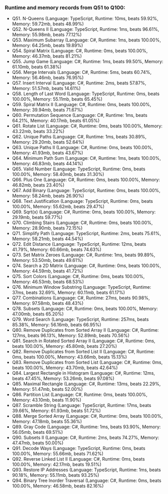 ### Runtime and memory records from Q51 to Q100:
- Q51. N-Queens (Language: TypeScript, Runtime: 10ms, beats 59.92%, Memory: 59.72mb, beats 48.99%)
- Q52. N-Queens II (Language: TypeScript, Runtime: 1ms, beats 96.61%, Memory: 55.98mb, beats 77.12%)
- Q53. Maximum Subarray (Language: C#, Runtime: 1ms, beats 100.00%, Memory: 64.25mb, beats 19.89%)
- Q54. Spiral Matrix (Language: C#, Runtime: 0ms, beats 100.00%, Memory: 46.37mb, beats 81.21%)
- Q55. Jump Game (Language: C#, Runtime: 1ms, beats 99.50%, Memory: 61.10mb, beats 61.38%)
- Q56. Merge Intervals (Language: C#, Runtime: 5ms, beats 60.74%, Memory: 56.46mb, beats 76.95%)
- Q57. Insert Interval (Language: C#, Runtime: 2ms, beats 57.87%, Memory: 51.57mb, beats 14.61%)
- Q58. Length of Last Word (Language: TypeScript, Runtime: 0ms, beats 100.00%, Memory: 55.11mb, beats 65.45%)
- Q59. Spiral Matrix II (Language: C#, Runtime: 0ms, beats 100.00%, Memory: 39.94mb, beats 71.67%)
- Q60. Permutation Sequence (Language: C#, Runtime: 1ms, beats 64.21%, Memory: 40.17mb, beats 61.05%)
- Q61. Rotate List (Language: C#, Runtime: 0ms, beats 100.00%, Memory: 43.22mb, beats 33.22%)
- Q62. Unique Paths (Language: C#, Runtime: 1ms, beats 30.89%, Memory: 29.20mb, beats 52.64%)
- Q63. Unique Paths II (Language: C#, Runtime: 0ms, beats 100.00%, Memory: 41.93mb, beats 43.67%)
- Q64. Minimum Path Sum (Language: C#, Runtime: 1ms, beats 100.00%, Memory: 46.83mb, beats 44.14%)
- Q65. Valid Number (Language: TypeScript, Runtime: 0ms, beats 100.00%, Memory: 58.40mb, beats 31.30%)
- Q66. Plus One (Language: C#, Runtime: 0ms, beats 100.00%, Memory: 46.82mb, beats 23.40%)
- Q67. Add Binary (Language: TypeScript, Runtime: 0ms, beats 100.00%, Memory: 58.24mb, beats 26.90%)
- Q68. Text Justification (Language: TypeScript, Runtime: 0ms, beats 100.00%, Memory: 55.62mb, beats 29.47%)
- Q69. Sqrt(x) (Language: C#, Runtime: 0ms, beats 100.00%, Memory: 29.19mb, beats 59.77%)
- Q70. Climbing Stairs (Language: C#, Runtime: 0ms, beats 100.00%, Memory: 28.90mb, beats 72.15%)
- Q71. Simplify Path (Language: TypeScript, Runtime: 2ms, beats 75.61%, Memory: 58.21mb, beats 44.54%)
- Q72. Edit Distance (Language: TypeScript, Runtime: 12ms, beats 41.79%, Memory: 60.66mb, beats 74.63%)
- Q73. Set Matrix Zeroes (Language: C#, Runtime: 1ms, beats 99.89%, Memory: 53.50mb, beats 49.61%)
- Q74. Search a 2D Matrix (Language: C#, Runtime: 0ms, beats 100.00%, Memory: 44.59mb, beats 41.72%)
- Q75. Sort Colors (Language: C#, Runtime: 0ms, beats 100.00%, Memory: 46.53mb, beats 68.53%)
- Q76. Minimum Window Substring (Language: TypeScript, Runtime: 37ms, beats 32.69%, Memory: 60.11mb, beats 61.17%)
- Q77. Combinations (Language: C#, Runtime: 27ms, beats 90.98%, Memory: 97.58mb, beats 48.43%)
- Q78. Subsets (Language: C#, Runtime: 0ms, beats 100.00%, Memory: 47.00mb, beats 65.20%)
- Q79. Word Search (Language: TypeScript, Runtime: 257ms, beats 85.38%, Memory: 56.16mb, beats 66.95%)
- Q80. Remove Duplicates from Sorted Array II (Language: C#, Runtime: 127ms, beats 96.13%, Memory: 52.89mb, beats 70.56%)
- Q81. Search in Rotated Sorted Array II (Language: C#, Runtime: 0ms, beats 100.00%, Memory: 45.80mb, beats 27.20%)
- Q82. Remove Duplicates from Sorted List II (Language: C#, Runtime: 0ms, beats 100.00%, Memory: 43.66mb, beats 15.13%)
- Q83. Remove Duplicates from Sorted List (Language: C#, Runtime: 0ms, beats 100.00%, Memory: 43.70mb, beats 42.64%)
- Q84. Largest Rectangle in Histogram (Language: C#, Runtime: 12ms, beats 47.45%, Memory: 53.26mb, beats 97.08%)
- Q85. Maximal Rectangle (Language: C#, Runtime: 13ms, beats 22.29%, Memory: 51.47mb, beats 52.00%)
- Q86. Partition List (Language: C#, Runtime: 0ms, beats 100.00%, Memory: 43.10mb, beats 11.90%)
- Q87. Scramble String (Language: TypeScript, Runtime: 17ms, beats 39.66%, Memory: 61.93mb, beats 51.72%)
- Q88. Merge Sorted Array (Language: C#, Runtime: 0ms, beats 100.00%, Memory: 47.18mb, beats 55.36%)
- Q89. Gray Code (Language: C#, Runtime: 1ms, beats 93.90%, Memory: 56.05mb, beats 69.51%)
- Q90. Subsets II (Language: C#, Runtime: 2ms, beats 74.27%, Memory: 47.47mb, beats 50.00%)
- Q91. Decode Ways (Language: TypeScript, Runtime: 0ms, beats 100.00%, Memory: 55.66mb, beats 71.62%)
- Q92. Reverse Linked List II (Language: C#, Runtime: 0ms, beats 100.00%, Memory: 42.17mb, beats 19.51%)
- Q93. Restore IP Addresses (Language: TypeScript, Runtime: 1ms, beats 90.18%, Memory: 55.11mb, beats 93.25%)
- Q94. Binary Tree Inorder Traversal (Language: C#, Runtime: 0ms, beats 100.00%, Memory: 46.58mb, beats 82.16%)